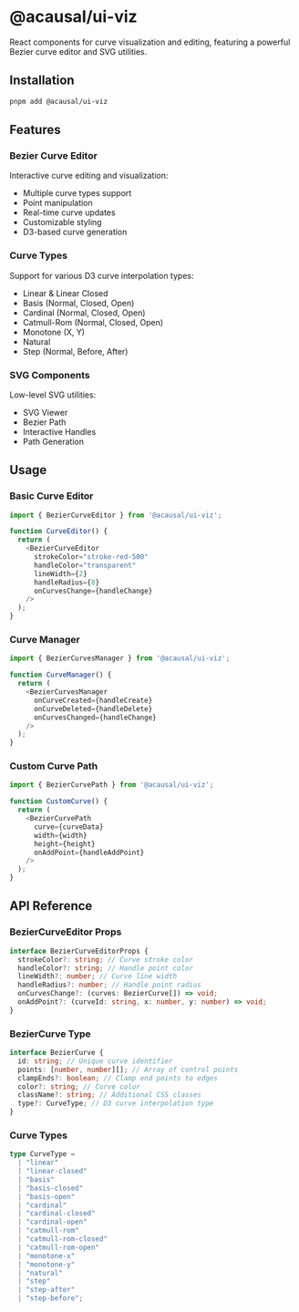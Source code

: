 # @acausal/ui-viz

React components for curve visualization and editing, featuring a powerful Bezier curve editor and SVG utilities.

## Installation

```bash
pnpm add @acausal/ui-viz
```

## Features

### Bezier Curve Editor

Interactive curve editing and visualization:

- Multiple curve types support
- Point manipulation
- Real-time curve updates
- Customizable styling
- D3-based curve generation

### Curve Types

Support for various D3 curve interpolation types:

- Linear & Linear Closed
- Basis (Normal, Closed, Open)
- Cardinal (Normal, Closed, Open)
- Catmull-Rom (Normal, Closed, Open)
- Monotone (X, Y)
- Natural
- Step (Normal, Before, After)

### SVG Components

Low-level SVG utilities:

- SVG Viewer
- Bezier Path
- Interactive Handles
- Path Generation

## Usage

### Basic Curve Editor

```typescript
import { BezierCurveEditor } from '@acausal/ui-viz';

function CurveEditor() {
  return (
    <BezierCurveEditor
      strokeColor="stroke-red-500"
      handleColor="transparent"
      lineWidth={2}
      handleRadius={8}
      onCurvesChange={handleChange}
    />
  );
}
```

### Curve Manager

```typescript
import { BezierCurvesManager } from '@acausal/ui-viz';

function CurveManager() {
  return (
    <BezierCurvesManager
      onCurveCreated={handleCreate}
      onCurveDeleted={handleDelete}
      onCurvesChanged={handleChange}
    />
  );
}
```

### Custom Curve Path

```typescript
import { BezierCurvePath } from '@acausal/ui-viz';

function CustomCurve() {
  return (
    <BezierCurvePath
      curve={curveData}
      width={width}
      height={height}
      onAddPoint={handleAddPoint}
    />
  );
}
```

## API Reference

### BezierCurveEditor Props

```typescript
interface BezierCurveEditorProps {
  strokeColor?: string; // Curve stroke color
  handleColor?: string; // Handle point color
  lineWidth?: number; // Curve line width
  handleRadius?: number; // Handle point radius
  onCurvesChange?: (curves: BezierCurve[]) => void;
  onAddPoint?: (curveId: string, x: number, y: number) => void;
}
```

### BezierCurve Type

```typescript
interface BezierCurve {
  id: string; // Unique curve identifier
  points: [number, number][]; // Array of control points
  clampEnds?: boolean; // Clamp end points to edges
  color?: string; // Curve color
  className?: string; // Additional CSS classes
  type?: CurveType; // D3 curve interpolation type
}
```

### Curve Types

```typescript
type CurveType =
  | "linear"
  | "linear-closed"
  | "basis"
  | "basis-closed"
  | "basis-open"
  | "cardinal"
  | "cardinal-closed"
  | "cardinal-open"
  | "catmull-rom"
  | "catmull-rom-closed"
  | "catmull-rom-open"
  | "monotone-x"
  | "monotone-y"
  | "natural"
  | "step"
  | "step-after"
  | "step-before";
```
